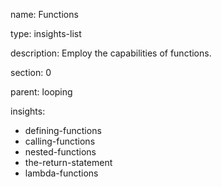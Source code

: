 name: Functions

type: insights-list

description: Employ the capabilities of functions.

section: 0

parent: looping

insights:
  - defining-functions
  - calling-functions
  - nested-functions
  - the-return-statement
  - lambda-functions
